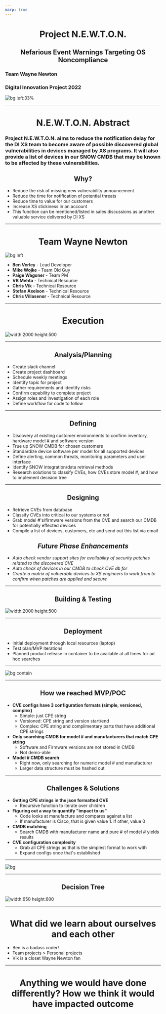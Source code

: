 ```yaml
---
marp: true
---
```


# Project N.E.W.T.O.N.
## Nefarious Event Warnings Targeting OS Noncompliance
### Team Wayne Newton
### Digital Innovation Project 2022
![bg left:33%](https://raw.githubusercontent.com/pwagoner/Wayne-Newton/main/newton.jpg)

---
# N.E.W.T.O.N. Abstract
### Project N.E.W.T.O.N. aims to reduce the notification delay for the DI XS team to become aware of possible discovered global vulnerabilities in devices managed by XS programs. It will also provide a list of devices in our SNOW CMDB that may be known to be affected by these vulnerabilities.
## Why?
- Reduce the risk of missing new vulnerability announcement
- Reduce the time for notification of potential threats
- Reduce time to value for our customers
- Increase XS stickiness in an account
- This function can be mentioned/listed in sales discussions as another valuable service delivered by DI XS

---
# Team Wayne Newton
![bg left](https://raw.githubusercontent.com/pwagoner/Wayne-Newton/main/Wayne%20Newtons%20(1).png)
- **Ben Verley** - Lead Developer
- **Mike Wojke** - Team Old Guy
- **Paige Wagoner** - Team PM
- **VB Mehta** - Technical Resource
- **Chris Vik** - Technical Resource
- **Stefan Axelson** - Technical Resource
- **Chris Villasenor** - Technical Resource

---
<style scoped>
    h1 {
        text-align: center
    }
    img {
        display: block;
 margin-left: auto;
 margin-right: auto;
    }
</style>
# Execution
![width:2000 height:500](https://raw.githubusercontent.com/CC-Digital-Innovation/Project-NEWTON/main/DI%202022/Images/SDLC.jpeg?token=GHSAT0AAAAAABVL2O2SWOZWQZWAFYXLMQRMYVIS2EQ)

---
## Analysis/Planning
- Create slack channel
- Create project dashboard
- Schedule weekly meetings
- Identify topic for project
- Gather requirements and identify risks
- Confirm capability to complete project
- Assign roles and investigation of each role
- Define workflow for code to follow

---
## Defining
- Discovery at existing customer environments to confirm inventory, hardware model # and software version
- True up SNOW CMDB for chosen customers
- Standardize device software per model for all supported devices
- Define alerting, common threats, monitoring parameters and user interface
- Identify SNOW integration/data retrieval methods
- Research solutions to classify CVEs, how CVEs store model #, and how to implement decision tree

---
## Designing
- Retrieve CVEs from database
- Classify CVEs into critical to our systems or not
- Grab model #'s/firmware versions from the CVE and search our CMDB for potentially effected devices
- Compile a list of devices, customers, etc and send out this list via email
## *Future Phase Enhancements*
- *Auto check vendor support sites for availability of security patches related to the discovered CVE*
- *Auto check of devices in our CMDB to check CVE db for*
- *Create a matrix of vulnerable devices to XS engineers to work from to confirm when patches are applied and secure*

---
<style scoped>
    h2 {
        text-align: center
    }
    img {
        display: block;
 margin-left: auto;
 margin-right: auto;
    }
</style>
## Building & Testing
![width:2000 height:500](https://raw.githubusercontent.com/CC-Digital-Innovation/Project-NEWTON/main/DI%202022/Images/BuildTest.png?token=GHSAT0AAAAAABVL2O2SJODMNAZN2PP35FESYVHSVFQ)

---
## Deployment
- Initial deployment through local resources (laptop)
- Test plan/MVP iterations
- Planned product release in container to be available at all times for ad hoc searches

---
![bg contain](https://raw.githubusercontent.com/pwagoner/Wayne-Newton/main/mvp.png)

---
## How we reached MVP/POC
- **CVE configs have 3 configuration formats (simple, versioned, complex)**
    * Simple: just CPE string
    * Versioned: CPE string and version start/end
    * Complex: CPE string and complimentary parts that have additional CPE strings
- **Only searching CMDB for model # and manufacturers that match CPE string**
    * Software and Firmware versions are not stored in CMDB
    * Not demo-able
- **Model # CMDB search**
    * Right now, only searching for numeric model # and manufacturer
    * Larger data structure must be hashed out

---
## Challenges & Solutions
- **Getting CPE strings in the json formatted CVE**
    * Recursive function to iterate over children
- **Figuring out a way to quantify "impact to us"**
    * Code looks at manufacture and compares against a list
    * If manufacturer is Cisco, that is given value 1. If other, value 0
- **CMDB matching**
    * Search CMDB with manufacturer name and pure # of model # yields results
- **CVE configuration complexity**
    * Grab all CPE strings as that is the simplest format to work with
    * Expand configs once that's established

---
![bg](https://raw.githubusercontent.com/pwagoner/Wayne-Newton/main/product-demo-themes.jpg)

---
<style scoped>
    h2 {
        text-align: center
    }
    img {
        display: block;
 margin-left: auto;
 margin-right: auto;
    }
</style>
## Decision Tree
![width:650 height:600](https://raw.githubusercontent.com/pwagoner/Wayne-Newton/main/decision%20tree.png)

---
# What did we learn about ourselves and each other
- Ben is a badass coder!
- Team projects > Personal projects
- Vik is a closet Wayne Newton fan

---
# Anything we would have done differently? How we think it would have impacted outcome
